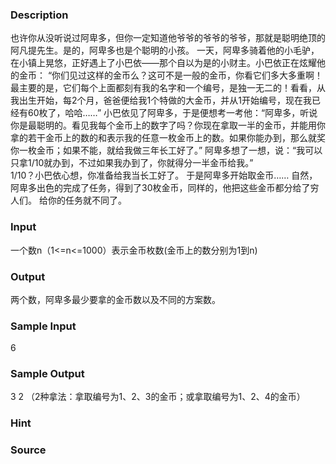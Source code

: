
### Description
也许你从没听说过阿卑多，但你一定知道他爷爷的爷爷的爷爷，那就是聪明绝顶的阿凡提先生。是的，阿卑多也是个聪明的小孩。
    一天，阿卑多骑着他的小毛驴，在小镇上晃悠，正好遇上了小巴依——那个自以为是的小财主。小巴依正在炫耀他的金币：
    “你们见过这样的金币么？这可不是一般的金币，你看它们多大多重啊！最主要的是，它们每个上面都刻有我的名字和一个编号，是独一无二的！看看，从我出生开始，每2个月，爸爸便给我1个特做的大金币，并从1开始编号，现在我已经有60枚了，哈哈……”
    小巴依见了阿卑多，于是便想考一考他：“阿卑多，听说你是最聪明的。看见我每个金币上的数字了吗？你现在拿取一半的金币，并能用你拿的若干金币上的数的和表示我的任意一枚金币上的数。如果你能办到，那么就奖你一枚金币；如果不能，就给我做三年长工好了。”
    阿卑多想了一想，说：“我可以只拿1/10就办到，不过如果我办到了，你就得分一半金币给我。”  
    1/10？小巴依心想，你准备给我当长工好了。
    于是阿卑多开始取金币……
    自然，阿卑多出色的完成了任务，得到了30枚金币，同样的，他把这些金币都分给了穷人们。
    给你的任务就不同了。
    

### Input
一个数n（1<=n<=1000）表示金币枚数(金币上的数分别为1到n)


### Output
两个数，阿卑多最少要拿的金币数以及不同的方案数。

### Sample Input
6


### Sample Output
3 2 
（2种拿法：拿取编号为1、2、3的金币；或拿取编号为1、2、4的金币）

### Hint

### Source
